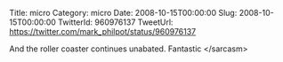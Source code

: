 Title: micro
Category: micro
Date: 2008-10-15T00:00:00
Slug: 2008-10-15T00:00:00
TwitterId: 960976137
TweetUrl: https://twitter.com/mark_philpot/status/960976137

And the roller coaster continues unabated.  Fantastic &lt;/sarcasm&gt;